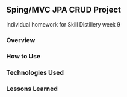 ## Sping/MVC JPA CRUD Project

Individual homework for Skill Distillery
week 9

### Overview

### How to Use

### Technologies Used

### Lessons Learned
